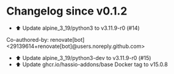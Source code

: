 # Changelog since v0.1.2
- ⬆️ Update alpine_3_19/python3 to v3.11.9-r0 (#14)

Co-authored-by: renovate[bot] <29139614+renovate[bot]@users.noreply.github.com> 
- ⬆️ Update alpine_3_19/python3-dev to v3.11.9-r0 (#15) 
- ⬆️ Update ghcr.io/hassio-addons/base Docker tag to v15.0.8 
